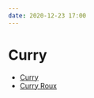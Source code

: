 ```yaml
---
date: 2020-12-23 17:00
---
```


# Curry

- [Curry](https://www.justonecookbook.com/simple-chicken-curry/)
- [Curry Roux](https://www.justonecookbook.com/how-to-make-curry-roux/)
